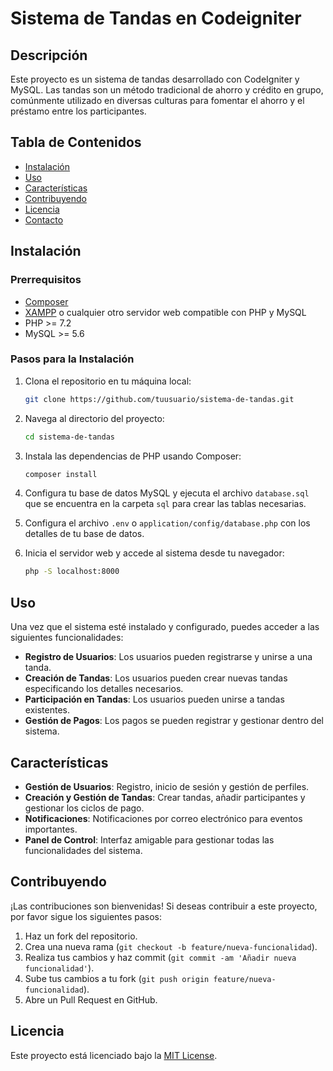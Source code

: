 # Sistema de Tandas en Codeigniter

## Descripción

Este proyecto es un sistema de tandas desarrollado con CodeIgniter y MySQL. Las tandas son un método tradicional de ahorro y crédito en grupo, comúnmente utilizado en diversas culturas para fomentar el ahorro y el préstamo entre los participantes.

## Tabla de Contenidos

- [Instalación](#instalación)
- [Uso](#uso)
- [Características](#características)
- [Contribuyendo](#contribuyendo)
- [Licencia](#licencia)
- [Contacto](#contacto)

## Instalación

### Prerrequisitos

- [Composer](https://getcomposer.org/)
- [XAMPP](https://www.apachefriends.org/index.html) o cualquier otro servidor web compatible con PHP y MySQL
- PHP >= 7.2
- MySQL >= 5.6

### Pasos para la Instalación

1. Clona el repositorio en tu máquina local:
    ```bash
    git clone https://github.com/tuusuario/sistema-de-tandas.git
    ```

2. Navega al directorio del proyecto:
    ```bash
    cd sistema-de-tandas
    ```

3. Instala las dependencias de PHP usando Composer:
    ```bash
    composer install
    ```

4. Configura tu base de datos MySQL y ejecuta el archivo `database.sql` que se encuentra en la carpeta `sql` para crear las tablas necesarias.

5. Configura el archivo `.env` o `application/config/database.php` con los detalles de tu base de datos.

6. Inicia el servidor web y accede al sistema desde tu navegador:
    ```bash
    php -S localhost:8000
    ```

## Uso

Una vez que el sistema esté instalado y configurado, puedes acceder a las siguientes funcionalidades:

- **Registro de Usuarios**: Los usuarios pueden registrarse y unirse a una tanda.
- **Creación de Tandas**: Los usuarios pueden crear nuevas tandas especificando los detalles necesarios.
- **Participación en Tandas**: Los usuarios pueden unirse a tandas existentes.
- **Gestión de Pagos**: Los pagos se pueden registrar y gestionar dentro del sistema.

## Características

- **Gestión de Usuarios**: Registro, inicio de sesión y gestión de perfiles.
- **Creación y Gestión de Tandas**: Crear tandas, añadir participantes y gestionar los ciclos de pago.
- **Notificaciones**: Notificaciones por correo electrónico para eventos importantes.
- **Panel de Control**: Interfaz amigable para gestionar todas las funcionalidades del sistema.

## Contribuyendo

¡Las contribuciones son bienvenidas! Si deseas contribuir a este proyecto, por favor sigue los siguientes pasos:

1. Haz un fork del repositorio.
2. Crea una nueva rama (`git checkout -b feature/nueva-funcionalidad`).
3. Realiza tus cambios y haz commit (`git commit -am 'Añadir nueva funcionalidad'`).
4. Sube tus cambios a tu fork (`git push origin feature/nueva-funcionalidad`).
5. Abre un Pull Request en GitHub.

## Licencia

Este proyecto está licenciado bajo la [MIT License](LICENSE).
